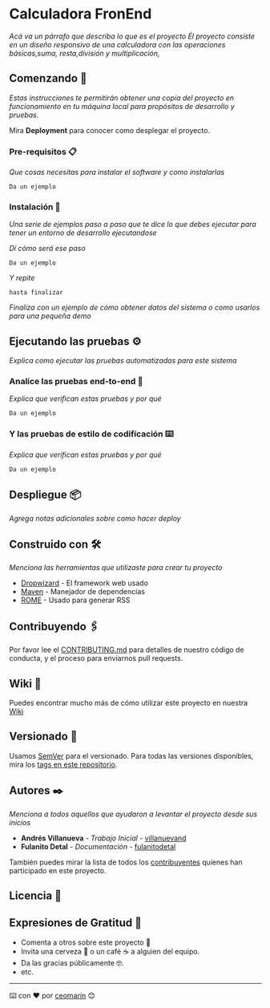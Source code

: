 # Calculadora FronEnd

*Acá va un párrafo que describa lo que es el proyecto
Él proyecto consiste en un diseño responsivo de una calculadora con las operaciones básicas,suma, resta,división y multiplicación,*

## Comenzando 🚀

*Estas instrucciones te permitirán obtener una copia del proyecto en funcionamiento en tu máquina local para propósitos de desarrollo y pruebas.*

Mira **Deployment** para conocer como desplegar el proyecto.

### Pre-requisitos 📋

*Que cosas necesitas para instalar el software y como instalarlas*

```
Da un ejemplo

```

### Instalación 🔧

*Una serie de ejemplos paso a paso que te dice lo que debes ejecutar para tener un entorno de desarrollo ejecutandose*

*Dí cómo será ese paso*

```
Da un ejemplo

```

*Y repite*

```
hasta finalizar

```

*Finaliza con un ejemplo de cómo obtener datos del sistema o como usarlos para una pequeña demo*

## Ejecutando las pruebas ⚙️

*Explica como ejecutar las pruebas automatizadas para este sistema*

### Analice las pruebas end-to-end 🔩

*Explica que verifican estas pruebas y por qué*

```
Da un ejemplo

```

### Y las pruebas de estilo de codificación ⌨️

*Explica que verifican estas pruebas y por qué*

```
Da un ejemplo

```

## Despliegue 📦

*Agrega notas adicionales sobre como hacer deploy*

## Construido con 🛠️

*Menciona las herramientas que utilizaste para crear tu proyecto*

- [Dropwizard](http://www.dropwizard.io/1.0.2/docs/) - El framework web usado
- [Maven](https://maven.apache.org/) - Manejador de dependencias
- [ROME](https://rometools.github.io/rome/) - Usado para generar RSS

## Contribuyendo 🖇️

Por favor lee el [CONTRIBUTING.md](https://gist.github.com/villanuevand/xxxxxx) para detalles de nuestro código de conducta, y el proceso para enviarnos pull requests.

## Wiki 📖

Puedes encontrar mucho más de cómo utilizar este proyecto en nuestra [Wiki](https://github.com/tu/proyecto/wiki)

## Versionado 📌

Usamos [SemVer](http://semver.org/) para el versionado. Para todas las versiones disponibles, mira los [tags en este repositorio](https://github.com/tu/proyecto/tags).

## Autores ✒️

*Menciona a todos aquellos que ayudaron a levantar el proyecto desde sus inicios*

- **Andrés Villanueva** - *Trabajo Inicial* - [villanuevand](https://github.com/villanuevand)
- **Fulanito Detal** - *Documentación* - [fulanitodetal](notion://www.notion.so/Proyecto-GitHub-39b43a09f84e4c23a1c1e6fe9f590bba#fulanito-de-tal)

También puedes mirar la lista de todos los [contribuyentes](https://github.com/your/project/contributors) quíenes han participado en este proyecto.

## Licencia 📄

## Expresiones de Gratitud 🎁

- Comenta a otros sobre este proyecto 📢
- Invita una cerveza 🍺 o un café ☕ a alguien del equipo.
- Da las gracias públicamente 🤓.
- etc.

---

⌨️ con ❤️ por [ceomarin](https://github.com/ceomarin) 😊
